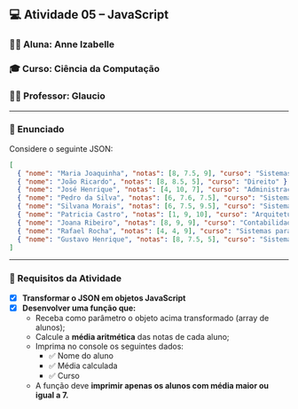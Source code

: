 ## 💻 Atividade 05 – JavaScript  

### 👩‍🎓 Aluna: **Anne Izabelle**  
### 🎓 Curso: **Ciência da Computação**  
### 👨‍🏫 Professor: **Glaucio**

---

### 📝 Enunciado  
Considere o seguinte JSON:

```json
[
  { "nome": "Maria Joaquinha", "notas": [8, 7.5, 9], "curso": "Sistemas para Internet" },
  { "nome": "João Ricardo", "notas": [8, 8.5, 5], "curso": "Direito" },
  { "nome": "José Henrique", "notas": [4, 10, 7], "curso": "Administração" },
  { "nome": "Pedro da Silva", "notas": [6, 7.6, 7.5], "curso": "Sistemas para Internet" },
  { "nome": "Silvana Morais", "notas": [6, 7.5, 9.5], "curso": "Sistemas de Informação" },
  { "nome": "Patricia Castro", "notas": [1, 9, 10], "curso": "Arquitetura" },
  { "nome": "Joana Ribeiro", "notas": [8, 9, 9], "curso": "Contabilidade" },
  { "nome": "Rafael Rocha", "notas": [4, 4, 9], "curso": "Sistemas para Internet" },
  { "nome": "Gustavo Henrique", "notas": [8, 7.5, 5], "curso": "Sistemas para Internet" }
]
```

---

### 🧠 Requisitos da Atividade  

- [x] **Transformar o JSON em objetos JavaScript**  
- [x] **Desenvolver uma função que:**  
  - Receba como parâmetro o objeto acima transformado (array de alunos);  
  - Calcule a **média aritmética** das notas de cada aluno;  
  - Imprima no console os seguintes dados:  
    - ✅ Nome do aluno  
    - ✅ Média calculada  
    - ✅ Curso  
  - A função deve **imprimir apenas os alunos com média maior ou igual a 7.**

